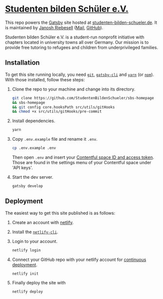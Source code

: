 # [Studenten bilden Schüler e.V.](https://studenten-bilden-schueler.de)

This repo powers the [Gatsby](https://gatsbyjs.org) site hosted at [studenten-bilden-schueler.de](https://studenten-bilden-schueler.de). It is maintained by [Janosh Riebesell](https://janosh.io) ([Mail](mailto:janosh.riebesell@studenten-bilden-schueler.de), [GitHub](https://github.com/janosh)).

Studenten bilden Schüler e.V. is a student-run nonprofit initiative with chapters located in university towns all over Germany. Our mission is to provide free tutoring to refugees and children from underprivileged families.

## Installation

To get this site running locally, you need [`git`](https://git-scm.com), [`gatsby-cli`](https://gatsbyjs.org/packages/gatsby-cli) and [`yarn`](https://yarnpkg.com) (or [`npm`](https://npmjs.com)). With those installed, follow these steps:

1. Clone the repo to your machine and change into its directory.

    ```sh
    git clone https://github.com/StudentenBildenSchueler/sbs-homepage
    && sbs-homepage
    && git config core.hooksPath src/utils/gitHooks
    && chmod +x src/utils/gitHooks/pre-commit
    ```

2. Install dependencies.

    ```sh
    yarn
    ```

3. Copy `.env.example` file and rename it `.env`.

    ```sh
    cp .env.example .env
    ```

    Then open `.env` and insert your [Contentful space ID and access token](https://www.contentful.com/developers/docs/references/authentication). Those are found in the settings menu of your Contentful space under 'API keys'.

4. Start the dev server.

    ```sh
    gatsby develop
    ```

## Deployment

The easiest way to get this site published is as follows:

1. Create an account with [netlify](https://netlify.com).
2. Install the [`netlify-cli`](https://netlify.com/docs/cli).
3. Login to your account.

    ```sh
    netlify login
    ```

4. Connect your GitHub repo with your netlify account for [continuous deployment](https://netlify.com/docs/cli/#continuous-deployment).

    ```sh
    netlify init
    ```

5. Finally deploy the site with

    ```sh
    netlify deploy
    ```
